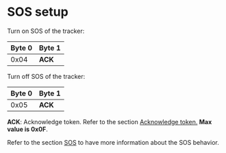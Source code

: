 # SOS setup

 Turn on SOS of the tracker:

|  Byte 0 |  Byte 1  |
|---------|----------|
|  0x04   |  **ACK** |

 Turn off SOS of the tracker:

|  Byte 0 |  Byte 1  |
|---------|----------|
|  0x05   |  **ACK** |

 **ACK**: Acknowledge token. Refer to the section [Acknowledge token.](../../downlink-messages/ack-token/readme.md) **Max value is 0x0F**.

 Refer to the section [SOS](../../functioning/sos/) to have more information about the SOS behavior.